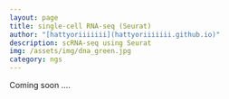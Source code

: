 ```yaml
---
layout: page
title: single-cell RNA-seq (Seurat)
author: "[hattyoriiiiiii](hattyoriiiiiii.github.io)"
description: scRNA-seq using Seurat
img: /assets/img/dna_green.jpg
category: ngs
---
```


Coming soon ....